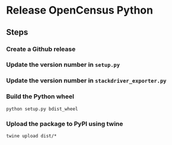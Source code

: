 # Release OpenCensus Python

## Steps

### Create a Github release

### Update the version number in `setup.py`

### Update the version number in `stackdriver_exporter.py`

### Build the Python wheel

```
python setup.py bdist_wheel
```

### Upload the package to PyPI using twine

```
twine upload dist/*
```
